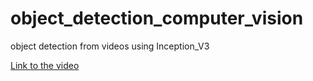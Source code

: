 # object_detection_computer_vision
 object detection from videos using  Inception_V3 

[Link to the video](https://share.streamlit.io/claypwm/object_detection_computer_vision/main/app.py)
